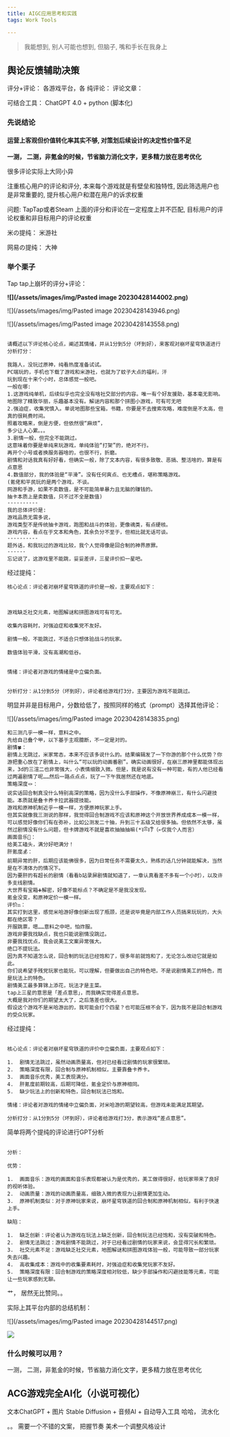 ```yaml
---
title: AIGC应用思考和实践
tags: Work Tools

---
```


> 我能想到, 别人可能也想到, 但脑子, 嘴和手长在我身上


## 舆论反馈辅助决策

评分+评论： 各游戏平台，各
纯评论：
评论文章：

可结合工具： ChatGPT 4.0 +
python (脚本化)


### 先说结论

#### **运营上客观但价值转化率其实不够, 对策划后续设计的决定性价值不足**

**一测， 二测，非氪金的时候，节省脑力消化文字，更多精力放在思考优化**

很多评论实际上大同小异

注重核心用户的评论和评分, 本来每个游戏就是有壁垒和独特性, 因此筛选用户也是非常重要的, 提升核心用户和潜在用户的诉求权重

问题: TapTap或者Steam 上面的评分和评论在一定程度上并不匹配, 目标用户的评论权重和非目标用户的评论权重

米の提纯：
米游社

网易の提纯：
大神


### 举个栗子

Tap tap上崩坏的评分+评论：

**![](/assets/images/img/Pasted image 20230428144002.png)**

![](/assets/images/img/Pasted image 20230428143946.png)

![](/assets/images/img/Pasted image 20230428143558.png)

``` text

请概述以下评论核心论点，阐述其情绪，并从1分到5分（坏到好），来客观对崩坏星穹铁道进行分析打分：

我路人，没玩过原神，纯看热度准备试试。
PC端玩的，手机也下载了游戏和米游社，也就为了蚊子大点的福利，汗
玩到现在十来个小时，总体感觉一般吧。
一般在哪:
1.这游戏纯单机，后续似乎也完全没有啥社交部分的内容。唯一有个好友援助，基本毫无影响。
地图除了精致华丽，乐趣基本没有。解谜内容和那个拼图小游戏，可有可无吧
2.强迫症，收集党慎入。单说地图那些宝箱，书籍，你要是不去搜索攻略，难度倒是不太高，但真的很耗费时间。
照着攻略来，倒是方便，但依然很“麻烦”，
多少让人心累。。。
3.剧情一般，但完全不能跳过。
这意味着你要是单纯来玩游戏，单纯体验“打架”的，绝对不行。
再开个小号或者换服务器啥的，也很不行，折磨。
剧情和对话我真有好好看，但确实一般，除了文本内容，有很多致敬、恶搞、整活啥的，算是有点意思
4.数值部分，我的体验是“平滑”。没有任何爽点、也无槽点，堪称策略游戏。
(氪佬和平民玩的是两个游戏，不谈。
网游和手游，如果不卖数值，是不可能简单暴力且无脑的赚钱的。
抽卡本质上是卖数值，只不过不全是数值)
----------
我的总体评价是:
游戏品质无需多说，
游戏类型不是传统抽卡游戏，跑图和战斗的体验，更像魂类，有点硬核。
游戏内容，看点在于文本和角色，其余负分不至于，但相比就无话可谈。
----------
题外话，和我玩过的游戏比较，我个人觉得像是回合制的神界原罪。
------
忘记说了，这游戏里不能跳，妥妥差评，三星评价扣一星吧。

```

经过提纯：

```
核心论点：评论者对崩坏星穹铁道的评价是一般，主要观点如下：



游戏缺乏社交元素，地图解谜和拼图游戏可有可无。

收集内容耗时，对强迫症和收集党不友好。

剧情一般，不能跳过，不适合只想体验战斗的玩家。

数值体验平滑，没有高潮和低谷。


情绪：评论者对游戏的情绪是中立偏负面。


分析打分：从1分到5分（坏到好），评论者给游戏打3分，主要因为游戏不能跳过。
```

明显并非是目标用户，分数给低了，按照同样的格式（prompt）选择其他评论：

![](/assets/images/img/Pasted image 20230428143835.png)

```
和三测几乎一模一样，意料之中。
先给自己叠个甲，以下基于主观臆断，不一定是对的。
剧情🍀：
剧情上无跳过，米家常态，本来不应该多说什么的。结果编辑发了一下你游的那个什么优势？你游把重心放在了剧情上，叫什么“可以玩的动画番剧”。确实动画很好，在崩三原神里都能体现出来，3d的三渲二也非常强大，小表情细致入微。但是，我是说有没有一种可能，有的人他已经看过两遍剧情了呢……然后一路点点点，玩了一下午我居然还在地底。
策略深度🪢：
说实话回合制真没什么特别高深的策略，因为没什么手部操作，不像原神崩三，有什么闪避技能。本质就是叠卡养卡拉武器提技能。
游戏和原神机制近乎一模一样，方便原神玩家上手。
但其实就像我三测说的那样，我觉得回合制游戏不应该和原神这个开放世界养成成本一模一样，可以感觉好像你们有在弥补，比如公测发二十抽，升到三十五级又给很多抽。但依然不太够，虽然过剧情没有什么问题，但卡牌游戏不就是喜欢抽抽抽嘛(*꒦ິ⌓꒦ີ)（←仅我个人而言）
画面音乐🌃：
给美工磕头，满分好吧满分！
肝氪度💰：
前期异常的肝，后期应该能佛很多，因为日常任务不需要太久，熟练的话几分钟就能解决，当然是在不清体力的情况下。
因为要肝的有超长的剧情（看看b站录屏剧情就知道了，一章认真看差不多有一个小时），以及许多支线剧情。
大世界有宝箱➕解密，好像不能标点？不确定是不是我没发现。
氪金没变，和原神定价一模一样。
评价⚖️：
其实打到这里，感觉米哈游好像创新出现了瓶颈，还是说毕竟是内部工作人员搞来玩玩的，大头都在绝区零？
开服跳票，嗯……意料之中吧，怕炸服。
游戏非要我找缺点，我也只能说剧情没跳过。
非要我找优点，我会说美工文案异常强大。
绝口不提玩法。
因为真不知道怎么说，回合制的玩法已经饱和了，很多年前就饱和了，无论怎么改动它就是如此。
你们说希望手残党玩家也能玩，可以理解，但要做出自己的特色吧，不是说剧情美工的特色，而是玩法上的特色。
剧情美工最多算锦上添花，玩法才是主菜。
tap上三星的意思是「差点意思」，而我确实觉得差点意思。
大概是我对你们的期望太大了，之后落差也很大。
假设这个游戏不是米哈游出的，我可能会打个四星？也可能压根不会下，因为我不是回合制游戏的受众玩家。
```

经过提纯：

```
  
核心论点：评论者对崩坏星穹铁道的评价中立偏负面，主要观点如下：

1.  剧情无法跳过，虽然动画质量高，但对已经看过剧情的玩家很繁琐。
2.  策略深度有限，回合制与原神机制相似，主要靠叠卡养卡。
3.  画面音乐优秀，美工表现满分。
4.  肝氪度前期较高，后期可降低，氪金定价与原神相同。
5.  缺少玩法上的创新和特色，回合制玩法已饱和。

情绪：评论者对游戏的情绪中立偏负面，对米哈游的期望较高，但游戏未能满足其期望。

分析打分：从1分到5分（坏到好），评论者给游戏打3分，表示游戏“差点意思”。

```



简单将两个提纯的评论进行GPT分析

```
  
分析：

优势：

1.  画面音乐：游戏的画面和音乐表现都被认为是优秀的，美工做得很好，给玩家带来了良好的视听体验。
2.  动画质量：游戏的动画质量高，细致入微的表现力让剧情更加生动。
3.  原神机制类似：对于原神玩家来说，崩坏星穹铁道的回合制和原神机制相似，有利于快速上手。

缺陷：

1.  缺乏创新：评论者认为游戏在玩法上缺乏创新，回合制玩法已经饱和，没有突破和特色。
2.  剧情无法跳过：游戏剧情不能跳过，对于已经看过剧情的玩家来说，会显得冗长和繁琐。
3.  社交元素不足：游戏缺乏社交元素，地图解谜和拼图游戏体验一般，可能导致一部分玩家失去兴趣。
4.  高收集成本：游戏中的收集要素耗时，对强迫症和收集党玩家不友好。
5.  策略深度有限：回合制游戏的策略深度相对较低，缺少手部操作和闪避技能等元素，可能让一些玩家感到无聊。

```

艹， 居然无比赞同。。

实际上其平台内部的总结机制：

![](/assets/images/img/Pasted image 20230428144517.png)

![](/assets/images/img/jizi.jpg)

### 什么时候可以用？

一测， 二测，非氪金的时候，节省脑力消化文字，更多精力放在思考优化



## ACG游戏完全AI化（小说可视化）

文本ChatGPT + 图片 Stable Diffusion + 音频AI + 自动导入工具
哈哈， 流水化

。。 
需要一个不错的文案， 把握节奏
美术一个调整风格设计